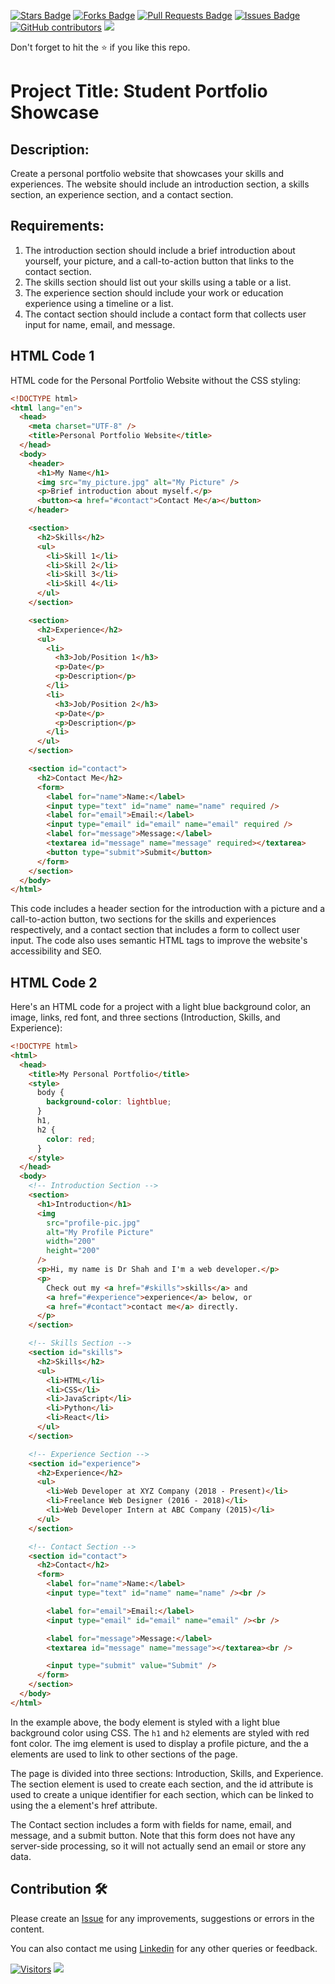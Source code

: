 <a href="https://github.com/drshahizan/learn-php/stargazers"><img src="https://img.shields.io/github/stars/drshahizan/learn-php" alt="Stars Badge"/></a>
<a href="https://github.com/drshahizan/learn-php/network/members"><img src="https://img.shields.io/github/forks/drshahizan/learn-php" alt="Forks Badge"/></a>
<a href="https://github.com/drshahizan/learn-php/pulls"><img src="https://img.shields.io/github/issues-pr/drshahizan/learn-php" alt="Pull Requests Badge"/></a>
<a href="https://github.com/drshahizan/learn-php/issues"><img src="https://img.shields.io/github/issues/drshahizan/learn-php" alt="Issues Badge"/></a>
<a href="https://github.com/drshahizan/learn-php/graphs/contributors"><img alt="GitHub contributors" src="https://img.shields.io/github/contributors/drshahizan/learn-php?color=2b9348"></a>
![](https://visitor-badge.glitch.me/badge?page_id=drshahizan/learn-php)

Don't forget to hit the :star: if you like this repo.

# Project Title: Student Portfolio Showcase

## Description:
Create a personal portfolio website that showcases your skills and experiences. The website should include an introduction section, a skills section, an experience section, and a contact section.

## Requirements:
1. The introduction section should include a brief introduction about yourself, your picture, and a call-to-action button that links to the contact section.
2. The skills section should list out your skills using a table or a list.
3. The experience section should include your work or education experience using a timeline or a list.
4. The contact section should include a contact form that collects user input for name, email, and message. 

## HTML Code 1
HTML code for the Personal Portfolio Website without the CSS styling:

```html
<!DOCTYPE html>
<html lang="en">
  <head>
    <meta charset="UTF-8" />
    <title>Personal Portfolio Website</title>
  </head>
  <body>
    <header>
      <h1>My Name</h1>
      <img src="my_picture.jpg" alt="My Picture" />
      <p>Brief introduction about myself.</p>
      <button><a href="#contact">Contact Me</a></button>
    </header>

    <section>
      <h2>Skills</h2>
      <ul>
        <li>Skill 1</li>
        <li>Skill 2</li>
        <li>Skill 3</li>
        <li>Skill 4</li>
      </ul>
    </section>

    <section>
      <h2>Experience</h2>
      <ul>
        <li>
          <h3>Job/Position 1</h3>
          <p>Date</p>
          <p>Description</p>
        </li>
        <li>
          <h3>Job/Position 2</h3>
          <p>Date</p>
          <p>Description</p>
        </li>
      </ul>
    </section>

    <section id="contact">
      <h2>Contact Me</h2>
      <form>
        <label for="name">Name:</label>
        <input type="text" id="name" name="name" required />
        <label for="email">Email:</label>
        <input type="email" id="email" name="email" required />
        <label for="message">Message:</label>
        <textarea id="message" name="message" required></textarea>
        <button type="submit">Submit</button>
      </form>
    </section>
  </body>
</html>

```

This code includes a header section for the introduction with a picture and a call-to-action button, two sections for the skills and experiences respectively, and a contact section that includes a form to collect user input. The code also uses semantic HTML tags to improve the website's accessibility and SEO.

## HTML Code 2

Here's an HTML code for a project with a light blue background color, an image, links, red font, and three sections (Introduction, Skills, and Experience):

```html
<!DOCTYPE html>
<html>
  <head>
    <title>My Personal Portfolio</title>
    <style>
      body {
        background-color: lightblue;
      }
      h1,
      h2 {
        color: red;
      }
    </style>
  </head>
  <body>
    <!-- Introduction Section -->
    <section>
      <h1>Introduction</h1>
      <img
        src="profile-pic.jpg"
        alt="My Profile Picture"
        width="200"
        height="200"
      />
      <p>Hi, my name is Dr Shah and I'm a web developer.</p>
      <p>
        Check out my <a href="#skills">skills</a> and
        <a href="#experience">experience</a> below, or
        <a href="#contact">contact me</a> directly.
      </p>
    </section>

    <!-- Skills Section -->
    <section id="skills">
      <h2>Skills</h2>
      <ul>
        <li>HTML</li>
        <li>CSS</li>
        <li>JavaScript</li>
        <li>Python</li>
        <li>React</li>
      </ul>
    </section>

    <!-- Experience Section -->
    <section id="experience">
      <h2>Experience</h2>
      <ul>
        <li>Web Developer at XYZ Company (2018 - Present)</li>
        <li>Freelance Web Designer (2016 - 2018)</li>
        <li>Web Developer Intern at ABC Company (2015)</li>
      </ul>
    </section>

    <!-- Contact Section -->
    <section id="contact">
      <h2>Contact</h2>
      <form>
        <label for="name">Name:</label>
        <input type="text" id="name" name="name" /><br />

        <label for="email">Email:</label>
        <input type="email" id="email" name="email" /><br />

        <label for="message">Message:</label>
        <textarea id="message" name="message"></textarea><br />

        <input type="submit" value="Submit" />
      </form>
    </section>
  </body>
</html>

```

In the example above, the body element is styled with a light blue background color using CSS. The `h1` and `h2` elements are styled with red font color. The img element is used to display a profile picture, and the a elements are used to link to other sections of the page.

The page is divided into three sections: Introduction, Skills, and Experience. The section element is used to create each section, and the id attribute is used to create a unique identifier for each section, which can be linked to using the a element's href attribute.

The Contact section includes a form with fields for name, email, and message, and a submit button. Note that this form does not have any server-side processing, so it will not actually send an email or store any data.


## Contribution 🛠️
Please create an [Issue](https://github.com/drshahizan/learn-php/issues) for any improvements, suggestions or errors in the content.

You can also contact me using [Linkedin](https://www.linkedin.com/in/drshahizan/) for any other queries or feedback.

[![Visitors](https://api.visitorbadge.io/api/visitors?path=https%3A%2F%2Fgithub.com%2Fdrshahizan&labelColor=%23697689&countColor=%23555555&style=plastic)](https://visitorbadge.io/status?path=https%3A%2F%2Fgithub.com%2Fdrshahizan)
![](https://hit.yhype.me/github/profile?user_id=81284918)

